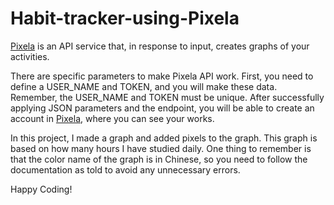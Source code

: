 # Habit-tracker-using-Pixela
<a href="https://pixe.la/">Pixela</a> is an API service that, in response to input, creates graphs of your activities.

There are specific parameters to make Pixela API work. First, you need to define a USER_NAME and TOKEN, and you will make these data. Remember, the USER_NAME and TOKEN must be unique. After successfully applying JSON parameters and the endpoint, you will be able to create an account in <a href="https://pixe.la/">Pixela</a>, where you can see your works.

In this project, I made a graph and added pixels to the graph. This graph is based on how many hours I have studied daily. One thing to remember is that the color name of the graph is in Chinese, so you need to follow the documentation as told to avoid any unnecessary errors.

Happy Coding!
